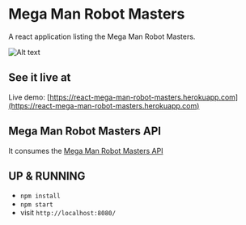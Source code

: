 # Mega Man Robot Masters
A react application listing the Mega Man Robot Masters.

![Alt text](https://react.rocks/images/converted/mega-man-robot-masters.jpg "Mega Man Robot Masters")

## See it live at
Live demo: [https://react-mega-man-robot-masters.herokuapp.com](https://react-mega-man-robot-masters.herokuapp.com)

## Mega Man Robot Masters API
It consumes the [Mega Man Robot Masters API](https://github.com/JoseGonzalez321/megaman-robot-masters)

## UP & RUNNING
* `npm install`
* `npm start`
* visit `http://localhost:8080/`
